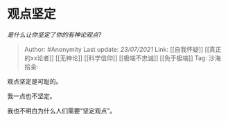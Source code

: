 # 观点坚定
*是什么让你坚定了你的有神论观点?*

> Author: #Anonymity
> Last update: *23/07/2021*
> Link: [[自我怀疑]] [[真正的xx论者]] [[无神论]] [[科学信仰]] [[极端不忠诚]] [[免于极端]]
> Tag:
> 沙海拾金:

观点坚定是可耻的。

我一点也不坚定。

我也不明白为什么人们需要“坚定观点”。
